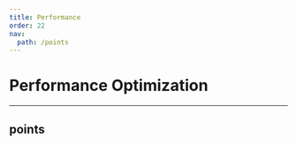 ```yaml
---
title: Performance
order: 22
nav:
  path: /points
---
```


# Performance Optimization

---

## points
